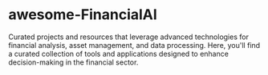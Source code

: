 # awesome-FinancialAI
 Curated projects and resources that leverage advanced technologies for financial analysis, asset management, and data processing. Here, you'll find a curated collection of tools and applications designed to enhance decision-making in the financial sector.
